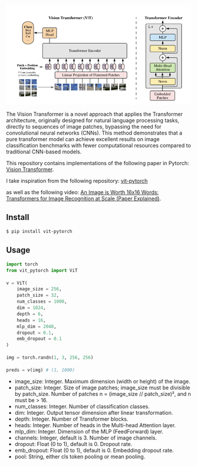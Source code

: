 <img src="./images/vit.png" width="500px"></img>

The Vision Transformer is a novel approach that applies the Transformer architecture, originally designed for natural language processing tasks, directly to sequences of image patches, bypassing the need for convolutional neural networks (CNNs). This method demonstrates that a pure transformer model can achieve excellent results on image classification benchmarks with fewer computational resources compared to traditional CNN-based models.


This repository contains implementations of the following paper in Pytorch:
<a href="https://openreview.net/pdf?id=YicbFdNTTy">Vision Transformer</a>.

I take inspiration from the following repository:  <a href="https://github.com/lucidrains/vit-pytorch?tab=readme-ov-file">vit-pytorch</a>

as well as the following video: <a href="https://www.youtube.com/watch?v=TrdevFK_am4">An Image is Worth 16x16 Words: Transformers for Image Recognition at Scale (Paper Explained)</a>.

## Install

```bash
$ pip install vit-pytorch
```

## Usage

```python
import torch
from vit_pytorch import ViT

v = ViT(
    image_size = 256,
    patch_size = 32,
    num_classes = 1000,
    dim = 1024,
    depth = 6,
    heads = 16,
    mlp_dim = 2048,
    dropout = 0.1,
    emb_dropout = 0.1
)

img = torch.randn(1, 3, 256, 256)

preds = v(img) # (1, 1000)
```

- image_size: Integer. Maximum dimension (width or height) of the image.
- patch_size: Integer. Size of image patches; image_size must be divisible by patch_size. Number of patches n = (image_size // patch_size)², and n must be > 16.
- num_classes: Integer. Number of classification classes.
- dim: Integer. Output tensor dimension after linear transformation.
- depth: Integer. Number of Transformer blocks.
- heads: Integer. Number of heads in the Multi-head Attention layer.
- mlp_dim: Integer. Dimension of the MLP (FeedForward) layer.
- channels: Integer, default is 3. Number of image channels.
- dropout: Float (0 to 1), default is 0. Dropout rate.
- emb_dropout: Float (0 to 1), default is 0. Embedding dropout rate.
- pool: String, either cls token pooling or mean pooling.

